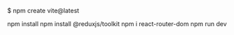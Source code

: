 $ npm create vite@latest

npm install
npm install @reduxjs/toolkit
npm i react-router-dom
npm run dev
